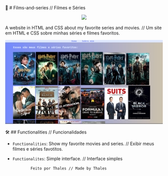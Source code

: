 🎥 # Films-and-series // Filmes e Séries
<p align="center">
<img loading="lazy" src="http://img.shields.io/static/v1?label=STATUS&message=UNDER%20DEVELOPMENT&color=GREEN&style=for-the-badge"/>
</p>

 A website in HTML and CSS about my favorite series and movies. // Um site em HTML e CSS sobre  minhas séries e filmes favoritos.

 ![Filmes Preview](Series.png)

🛠️ ## Functionalities // Funcionalidades
- `Functionalities`: Show my favorite movies and series. // Exibir meus filmes e séries favotitos.
- `Functionalites`: Simple interface. // Interface simples 
 
              Feito por Thales // Made by Thales

